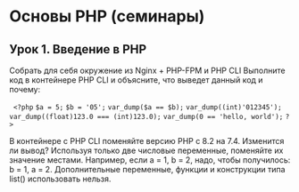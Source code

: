 # Основы PHP (семинары)
## Урок 1. Введение в PHP
Собрать для себя окружение из Nginx + PHP-FPM и PHP CLI
Выполните код в контейнере PHP CLI и объясните, что выведет данный код и почему:

` <?php`
`$a = 5;`
`$b = '05';`
`var_dump($a == $b);`
`var_dump((int)'012345');`
`var_dump((float)123.0 === (int)123.0);`
`var_dump(0 == 'hello, world');`
`?> `

В контейнере с PHP CLI поменяйте версию PHP с 8.2 на 7.4. Изменится ли вывод?
Используя только две числовые переменные, поменяйте их значение местами. Например, если a = 1, b = 2, надо, чтобы получилось: b = 1, a = 2. Дополнительные переменные, функции и конструкции типа list() использовать нельзя.